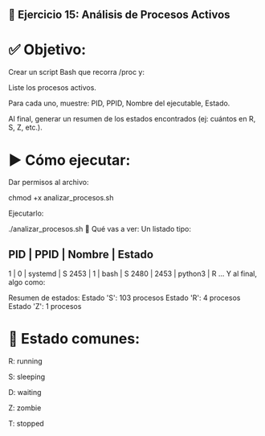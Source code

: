 ## 🧾 Ejercicio 15: Análisis de Procesos Activos

# ✅ Objetivo:
Crear un script Bash que recorra /proc y:

Liste los procesos activos.

Para cada uno, muestre: PID, PPID, Nombre del ejecutable, Estado.

Al final, generar un resumen de los estados encontrados (ej: cuántos en R, S, Z, etc.).

# ▶️ Cómo ejecutar:
Dar permisos al archivo:

chmod +x analizar_procesos.sh

Ejecutarlo:

./analizar_procesos.sh
🧠 Qué vas a ver:
Un listado tipo:

PID  | PPID | Nombre           | Estado
------------------------------------------
1    | 0    | systemd          | S
2453 | 1    | bash             | S
2480 | 2453 | python3          | R
...
Y al final, algo como:


Resumen de estados:
Estado 'S': 103 procesos
Estado 'R': 4 procesos
Estado 'Z': 1 procesos

# 🧠 Estado comunes:

R: running

S: sleeping

D: waiting

Z: zombie

T: stopped